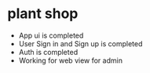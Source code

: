# plant shop

- App ui is completed
- User Sign in and Sign up is completed
- Auth is completed
- Working for web view for admin